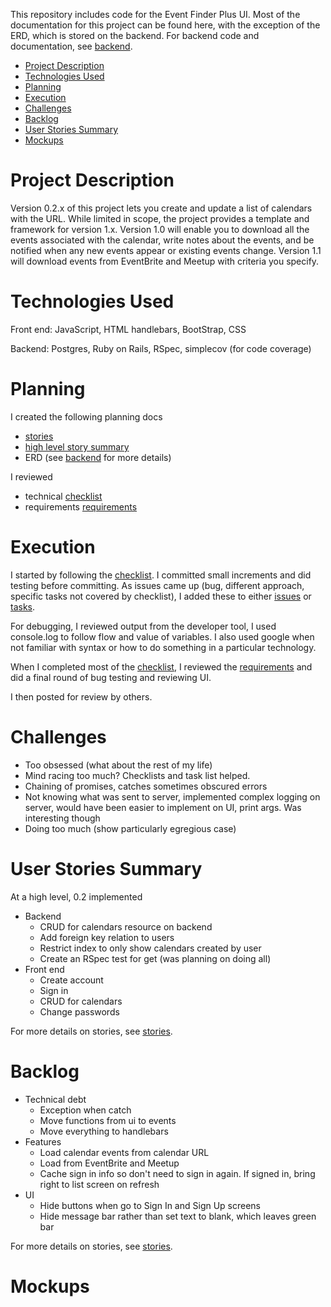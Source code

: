 [checklist]: planning_docs/checklist.md
[issues]: planning_docs/issues.md
[tasks]: planning_docs/tasks.md
[requirements]: planning_docs/requirements.md
[issues]: planning_docs/issues.md
[stories]: planning_docs/stories.md

This repository includes code for the Event Finder Plus UI.  Most of the documentation for this project can be found here, with the exception of the ERD, which is stored on the backend.  For backend code and documentation, see [backend][backend].

[backend]: https://github.com/ethanstrominger/EventFinderPlus/

- [Project Description ](#project-description)
- [Technologies Used ](#technologies-used)
- [Planning ](#planning)
- [Execution ](#execution)
- [Challenges ](#challenges)
- [Backlog ](#backlog)
- [User Stories Summary ](#user-stories-summary)
- [Mockups ](#mockups)

# Project Description <a name="project-description"> </a>
Version 0.2.x of this project lets you create and update a list of calendars with the URL.  While limited in scope, the project provides a template and framework for version 1.x. Version 1.0 will enable you to download all the events associated with the calendar, write notes about the events, and be notified when any new events appear or existing events change.  Version 1.1 will download events from EventBrite and Meetup with criteria you specify.

# Technologies Used <a name="technologies-used"> </a>
Front end:
JavaScript, HTML handlebars, BootStrap, CSS

Backend:
Postgres, Ruby on Rails, RSpec, simplecov (for code coverage)

# Planning <a name="planning"> </a>

I created the following planning docs
- [stories][stories]
- [high level story summary](#user-stories-summary)
- ERD (see [backend][backend] for more details)

I reviewed
- technical [checklist][checklist]
- requirements [requirements]

# Execution <a name="Execution"> </a>
I started by following the [checklist][checklist].  I committed small increments and did testing before committing.  As issues came up (bug, different approach, specific tasks not covered by checklist), I added these to either [issues][issues] or [tasks][tasks].

For debugging, I reviewed output from the developer tool, I used console.log to follow flow and value of variables.  I also used google when not familiar with syntax or how to do something in a particular technology.

When I completed most of the [checklist][checklist], I reviewed the [requirements][requirements] and did a final round of bug testing and reviewing UI.

I then posted for review by others.

# Challenges <a name="challenges"> </a>
- Too obsessed (what about the rest of my life)
- Mind racing too much?  Checklists and task list helped.
- Chaining of promises, catches sometimes obscured errors
- Not knowing what was sent to server, implemented complex logging on server, would have been easier to implement on UI, print args.  Was interesting though
- Doing too much (show particularly egregious case)


# User Stories Summary <a name="user-stories-summary"> </a>
At a high level, 0.2 implemented
  - Backend
    - CRUD for calendars resource on backend
    - Add foreign key relation to users
    - Restrict index to only show calendars created by user
    - Create an RSpec test for get (was planning on doing all)
  - Front end
    - Create account
    - Sign in
    - CRUD for calendars
    - Change passwords

For more details on stories, see [stories][stories].

# Backlog <a name="backlog"> </a>

- Technical debt
  - Exception when catch
  - Move functions from ui to events
  - Move everything to handlebars
- Features
  - Load calendar events from calendar URL
  - Load from EventBrite and Meetup
  - Cache sign in info so don't need to sign in again.  If signed in, bring right to list screen on refresh
- UI
  - Hide buttons when go to Sign In and Sign Up screens
  - Hide message bar rather than set text to blank, which leaves green bar

For more details on stories, see [stories][stories].

# Mockups <a name="mockups"> </a>
